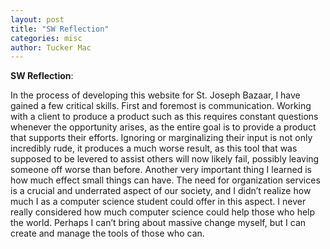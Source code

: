 ```yaml
---
layout: post
title: "SW Reflection"
categories: misc
author: Tucker Mac
---
```




**SW Reflection**:  

In the process of developing this website for St. Joseph Bazaar, I have gained a few critical skills. First and foremost is communication. Working with a client to produce a product such as this requires constant questions whenever the opportunity arises, as the entire goal is to provide a product that supports their efforts. Ignoring or marginalizing their input is not only incredibly rude, it produces a much worse result, as this tool that was supposed to be levered to assist others will now likely fail, possibly leaving someone off worse than before. Another very important thing I learned is how much effect small things can have. The need for organization services is a crucial and underrated aspect of our society, and I didn’t realize how much I as a computer science student could offer in this aspect. I never really considered how much computer science could help those who help the world. Perhaps I can’t bring about massive change myself, but I can create and manage the tools of those who can.
